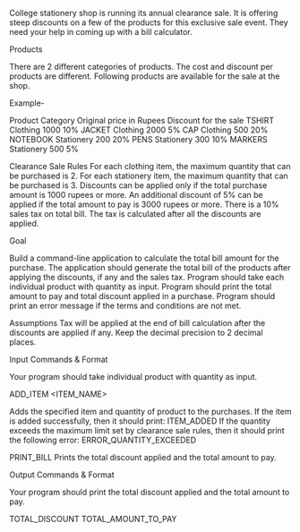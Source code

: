 College stationery shop is running its annual clearance sale. It is offering steep discounts on a few of the products for this exclusive sale event. They need your help in coming up with a bill calculator.


Products

There are 2 different categories of products. The cost and discount per products are different. Following products are available for the sale at the shop.

Example-

Product	Category	Original price in Rupees	Discount for the sale
TSHIRT	Clothing	1000	10%
JACKET	Clothing	2000	5%
CAP	Clothing	500	20%
NOTEBOOK	Stationery	200	20%
PENS	Stationery	300	10%
MARKERS	Stationery	500	5%

Clearance Sale Rules
For each clothing item, the maximum quantity that can be purchased is 2.
For each stationery item, the maximum quantity that can be purchased is 3.
Discounts can be applied only if the total purchase amount is 1000 rupees or more.
An additional discount of 5% can be applied if the total amount to pay is 3000 rupees or more.
There is a 10% sales tax on total bill. The tax is calculated after all the discounts are applied.

Goal

Build a command-line application to calculate the total bill amount for the purchase. The application should generate the total bill of the products after applying the discounts, if any and the sales tax.
Program should take each individual product with quantity as input.
Program should print the total amount to pay and total discount applied in a purchase.
Program should print an error message if the terms and conditions are not met.

Assumptions
Tax will be applied at the end of bill calculation after the discounts are applied if any.
Keep the decimal precision to 2 decimal places.

Input Commands & Format

Your program should take individual product with quantity as input.

ADD_ITEM <ITEM_NAME> <QUANTITY>

Adds the specified item and quantity of product to the purchases.
If the item is added successfully, then it should print: ITEM_ADDED
If the quantity exceeds the maximum limit set by clearance sale rules, then it should print the following error: ERROR_QUANTITY_EXCEEDED


PRINT_BILL
Prints the total discount applied and the total amount to pay.

Output Commands & Format

Your program should print the total discount applied and the total amount to pay.

TOTAL_DISCOUNT <AMOUNT>
TOTAL_AMOUNT_TO_PAY <AMOUNT>

